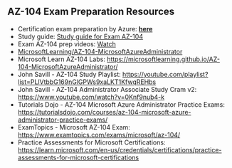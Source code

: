 ## AZ-104 Exam Preparation Resources

- Certification exam preparation by Azure: [**here**](https://learn.microsoft.com/en-us/credentials/certifications/azure-administrator/?practice-assessment-type=certification)
- Study guide: [Study guide for Exam AZ-104](https://learn.microsoft.com/en-us/credentials/certifications/resources/study-guides/az-104)
- Exam AZ-104 prep videos: [Watch](https://learn.microsoft.com/en-us/shows/exam-readiness-zone/preparing-for-az-104-manage-azure-identities-and-governance-1-of-5)
- [MicrosoftLearning/AZ-104-MicrosoftAzureAdministrator](https://github.com/MicrosoftLearning/AZ-104-MicrosoftAzureAdministrator)
- Microsoft Learn AZ-104 Labs: https://microsoftlearning.github.io/AZ-104-MicrosoftAzureAdministrator/
- John Savill - AZ-104 Study Playlist: https://youtube.com/playlist?list=PLlVtbbG169nGlGPWs9xaLKT1KfwqREHbs
- John Savill - AZ-104 Administrator Associate Study Cram v2: https://www.youtube.com/watch?v=0Knf9nub4-k
- Tutorials Dojo - AZ-104 Microsoft Azure Administrator Practice Exams: https://tutorialsdojo.com/courses/az-104-microsoft-azure-administrator-practice-exams/
- ExamTopics - Microsoft AZ-104 Exam: https://www.examtopics.com/exams/microsoft/az-104/
- Practice Assessments for Microsoft Certifications: https://learn.microsoft.com/en-us/credentials/certifications/practice-assessments-for-microsoft-certifications
